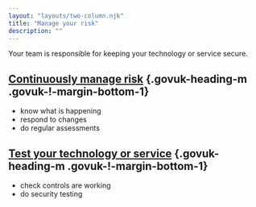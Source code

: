 ```yaml
---
layout: "layouts/two-column.njk"
title: "Manage your risk"
description: ""
---
```


Your team is responsible for keeping your technology or service secure. 

## [Continuously manage risk](/secure-by-design/continuously-manage-risk ) {.govuk-heading-m .govuk-!-margin-bottom-1}

- know what is happening
- respond to changes
- do regular assessments

## [Test your technology or service](/secure-by-design/test-your-technology-or-service) {.govuk-heading-m .govuk-!-margin-bottom-1}

- check controls are working
- do security testing

